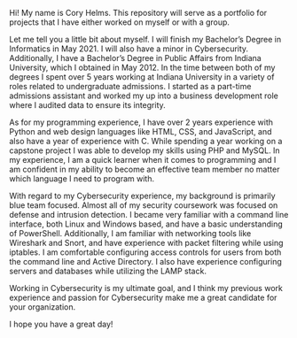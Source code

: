 Hi! My name is Cory Helms. This repository will serve as a portfolio for projects that I have either worked on myself or with a group.

Let me tell you a little bit about myself. I will finish my Bachelor’s Degree in Informatics in May 2021. I will also have a minor in Cybersecurity. Additionally, I have a Bachelor’s Degree in Public Affairs from Indiana University, which I obtained in May 2012. In the time between both of my degrees I spent over 5 years working at Indiana University in a variety of roles related to undergraduate admissions. I started as a part-time admissions assistant and worked my up into a business development role where I audited data to ensure its integrity.

As for my programming experience, I have over 2 years experience with Python and web design languages like HTML, CSS, and JavaScript, and also have a year of experience with C. While spending a year working on a capstone project I was able to develop my skills using PHP and MySQL. In my experience, I am a quick learner when it comes to programming and I am confident in my ability to become an effective team member no matter which language I need to program with.

With regard to my Cybersecurity experience, my background is primarily blue team focused. Almost all of my security coursework was focused on defense and intrusion detection. I became very familiar with a command line interface, both Linux and Windows based, and have a basic understanding of PowerShell. Additionally, I am familiar with networking tools like Wireshark and Snort, and have experience with packet filtering while using iptables. I am comfortable configuring access controls for users from both the command line and Active Directory. I also have experience configuring servers and databases while utilizing the LAMP stack.

Working in Cybersecurity is my ultimate goal, and I think my previous work experience and passion for Cybersecurity make me a great candidate for your organization. 

I hope you have a great day!
